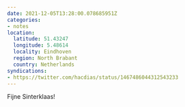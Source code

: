 ```yaml
---
date: 2021-12-05T13:28:00.078685951Z
categories:
- notes
location:
  latitude: 51.43247
  longitude: 5.48614
  locality: Eindhoven
  region: North Brabant
  country: Netherlands
syndications:
- https://twitter.com/hacdias/status/1467486044312543233
---
```


Fijne Sinterklaas!
